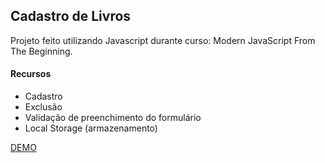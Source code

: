 ## Cadastro de Livros

Projeto feito utilizando Javascript durante curso: Modern JavaScript From The Beginning.
#### Recursos

- Cadastro
- Exclusão
- Validação de preenchimento do formulário
- Local Storage (armazenamento)

[DEMO](https://gisellebarbosa.github.io/Cadastro-de-Livros/)